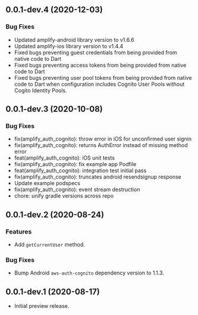 ## 0.0.1-dev.4 (2020-12-03)

### Bug Fixes

* Updated amplify-android library version to v1.6.6
* Updated amplify-ios library version to v1.4.4
* Fixed bugs preventing guest credentials from being provided from native code to Dart
* Fixed bugs preventing access tokens from being provided from native code to Dart
* Fixed bugs preventing user pool tokens from being provided from native code to Dart when configuration includes Cognito User Pools without Cogito Identity Pools.

## 0.0.1-dev.3 (2020-10-08)

### Bug Fixes

* fix(amplify_auth_cognito): throw error in iOS for unconfirmed user signin
* fix(amplify_auth_cognito): returns AuthError instead of missing method error
* feat(amplify_auth_cognito): iOS unit tests
* fix(amplify_auth_cognito): fix example app Podfile
* feat(amplify_auth_cognito): integration test initial pass
* fix(amplify_auth_cognito): truncates android resendsignup response
* Update example podspecs
* fix(amplify_auth_cognito): event stream destruction
* chore: unify gradle versions across repo

## 0.0.1-dev.2 (2020-08-24)

### Features

* Add `getCurrentUser` method.

### Bug Fixes

* Bump Android `aws-auth-cognito` dependency version to 1.1.3.

## 0.0.1-dev.1 (2020-08-17)

* Initial preview release.
